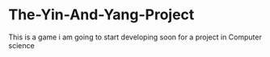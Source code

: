 # The-Yin-And-Yang-Project
This is a game i am going to start developing soon for a project in Computer science
